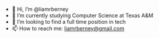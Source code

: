 - 👋 Hi, I’m @liamrberney
- 🌱 I’m currently studying Computer Science at Texas A&M
- 💞️ I’m looking to find a full time position in tech
- 📫 How to reach me: liamrberney@gmail.com

<!---
liamrberney/liamrberney is a ✨ special ✨ repository because its `README.md` (this file) appears on your GitHub profile.
You can click the Preview link to take a look at your changes.
--->
